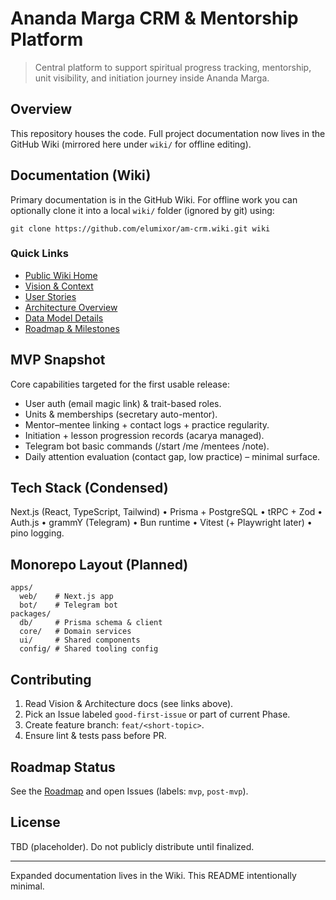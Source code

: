 # Ananda Marga CRM & Mentorship Platform

> Central platform to support spiritual progress tracking, mentorship, unit visibility, and initiation journey inside Ananda Marga.

## Overview
This repository houses the code. Full project documentation now lives in the GitHub Wiki (mirrored here under `wiki/` for offline editing).

## Documentation (Wiki)
Primary documentation is in the GitHub Wiki. For offline work you can optionally clone it into a local `wiki/` folder (ignored by git) using:

```
git clone https://github.com/elumixor/am-crm.wiki.git wiki
```

### Quick Links
- [Public Wiki Home](https://github.com/elumixor/am-crm/wiki)
- [Vision & Context](https://github.com/elumixor/am-crm/wiki/Project-Vision)
- [User Stories](https://github.com/elumixor/am-crm/wiki/User-Stories)
- [Architecture Overview](https://github.com/elumixor/am-crm/wiki/Architecture)
- [Data Model Details](https://github.com/elumixor/am-crm/wiki/Data-Model)
- [Roadmap & Milestones](https://github.com/elumixor/am-crm/wiki/Roadmap)

## MVP Snapshot
Core capabilities targeted for the first usable release:
- User auth (email magic link) & trait-based roles.
- Units & memberships (secretary auto-mentor).
- Mentor–mentee linking + contact logs + practice regularity.
- Initiation + lesson progression records (acarya managed).
- Telegram bot basic commands (/start /me /mentees /note).
- Daily attention evaluation (contact gap, low practice) – minimal surface.

## Tech Stack (Condensed)
Next.js (React, TypeScript, Tailwind) • Prisma + PostgreSQL • tRPC + Zod • Auth.js • grammY (Telegram) • Bun runtime • Vitest (+ Playwright later) • pino logging.

## Monorepo Layout (Planned)
```
apps/
  web/    # Next.js app
  bot/    # Telegram bot
packages/
  db/     # Prisma schema & client
  core/   # Domain services
  ui/     # Shared components
  config/ # Shared tooling config
```

## Contributing
1. Read Vision & Architecture docs (see links above).
2. Pick an Issue labeled `good-first-issue` or part of current Phase.
3. Create feature branch: `feat/<short-topic>`.
4. Ensure lint & tests pass before PR.

## Roadmap Status
See the [Roadmap](https://github.com/elumixor/am-crm/wiki/Roadmap) and open Issues (labels: `mvp`, `post-mvp`).

## License
TBD (placeholder). Do not publicly distribute until finalized.

---
Expanded documentation lives in the Wiki. This README intentionally minimal.
